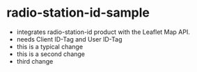 # radio-station-id-sample
- integrates radio-station-id product with the Leaflet Map API.
- needs Client ID-Tag and User ID-Tag
- this is a typical change
- this is a second change
- third change
